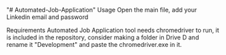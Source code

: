 "# Automated-Job-Application" 
Usage
Open the main file, add your Linkedin email and password

Requirements
Automated Job Application tool needs chromedriver to run, it is included in the repository, consider making a folder in Drive D and rename it "Development" and paste the chromedriver.exe in it.
